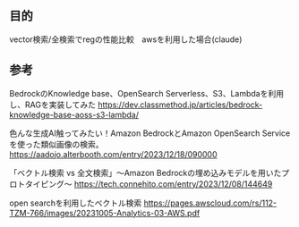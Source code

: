 ## 目的
vector検索/全検索でregの性能比較　awsを利用した場合(claude)


## 参考

BedrockのKnowledge base、OpenSearch Serverless、S3、Lambdaを利用し、RAGを実装してみた
https://dev.classmethod.jp/articles/bedrock-knowledge-base-aoss-s3-lambda/

色んな生成AI触ってみたい！Amazon BedrockとAmazon OpenSearch Serviceを使った類似画像の検索。
https://aadojo.alterbooth.com/entry/2023/12/18/090000

「ベクトル検索 vs 全文検索」〜Amazon Bedrockの埋め込みモデルを用いたプロトタイピング〜
https://tech.connehito.com/entry/2023/12/08/144649


open searchを利用したベクトル検索
https://pages.awscloud.com/rs/112-TZM-766/images/20231005-Analytics-03-AWS.pdf